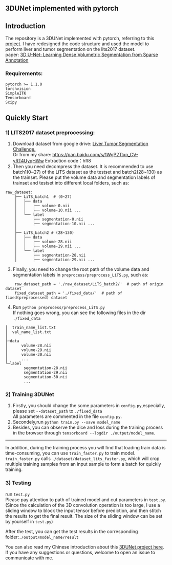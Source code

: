 ## 3DUNet implemented with pytorch

## Introduction
The repository is a 3DUNet implemented with pytorch, referring to 
this [project](https://github.com/panxiaobai/lits_pytorch).
 I have redesigned the code structure and used the model to perform liver and tumor segmentation on the lits2017 dataset.  
paper: [3D U-Net: Learning Dense Volumetric Segmentation from Sparse Annotation](https://lmb.informatik.uni-freiburg.de/Publications/2016/CABR16/cicek16miccai.pdf)
### Requirements:  
```angular2
pytorch >= 1.1.0
torchvision
SimpleITK
Tensorboard
Scipy
```
## Quickly Start
### 1) LITS2017 dataset preprocessing: 
1. Download dataset from google drive: [Liver Tumor Segmentation Challenge.](https://drive.google.com/drive/folders/0B0vscETPGI1-Q1h1WFdEM2FHSUE)  
Or from my share: https://pan.baidu.com/s/1WgP2Ttxn_CV-yRT4UyqHWw 
Extraction code：hfl8   
2. Then you need decompress the dataset. It is recommended to use batch1(0\~27) of the LiTS dataset as the testset
 and batch2(28\~130) as the trainset. Please put the volume data and segmentation labels of trainset and testset into different local folders, 
such as:  
```
raw_dataset:
    ├── LiTS_batch1  # (0~27)
    │   ├── data
    │   │   ├── volume-0.nii
    │   │   ├── volume-10.nii ...
    │   └── label
    │       ├── segmentation-0.nii
    │       ├── segmentation-10.nii ...
    │       
    ├── LiTS_batch2 # (28~130)
    │   ├── data
    │   │   ├── volume-28.nii
    │   │   ├── volume-29.nii ...
    │   └── label
    │       ├── segmentation-28.nii
    │       ├── segmentation-29.nii ...
```
3. Finally, you need to change the root path of the volume data and segmentation labels in `preprocess/preprocess_LiTS.py`, such as:
```
    row_dataset_path = './raw_dataset/LiTS_batch2/'  # path of origin dataset
    fixed_dataset_path = './fixed_data/'  # path of fixed(preprocessed) dataset
```   
4. Run `python preprocess/preprocess_LiTS.py`   
If nothing goes wrong, you can see the following files in the dir `./fixed_data`
```angular2
│  train_name_list.txt
│  val_name_list.txt
│
├─data
│      volume-28.nii
│      volume-29.nii
│      volume-30.nii
│      ...
└─label
        segmentation-28.nii
        segmentation-29.nii
        segmentation-30.nii
        ...
```  
### 2) Training 3DUNet
1. Firstly, you should change the some parameters in `config.py`,especially, please set `--dataset_path` to `./fixed_data`  
All parameters are commented in the file `config.py`. 
2. Secondely,run `python train.py --save model_name`  
3. Besides, you can observe the dice and loss during the training process 
in the browser through `tensorboard --logdir ./output/model_name`. 
---
In addition, during the training process you will 
find that loading train data is time-consuming, 
you can use `train_faster.py` to train model. `train_faster.py` calls `./dataset/dataset_lits_faster.py`,
 which will crop multiple training samples from an input sample to form a batch for quickly training.    
### 3) Testing  
run `test.py`  
Please pay attention to path of trained model and cut parameters in `test.py`.   
(Since the calculation of the 3D convolution operation is too large,
 I use a sliding window to block the input tensor before prediction, and then stitch the results to get the final result.
 The size of the sliding window can be set by yourself in `test.py`)  

After the test, you can get the test results in the corresponding folder:`./output/model_name/result`

You can also read my Chinese
 introduction about this [3DUNet project here](https://zhuanlan.zhihu.com/p/113318562).    
If you have any suggestions or questions, 
welcome to open an issue to communicate with me.  